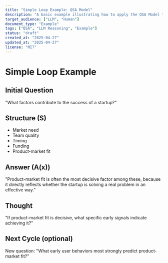```yaml
---
title: "Simple Loop Example: QSA Model"
description: "A basic example illustrating how to apply the QSA Model to a simple question."
target_audience: ["LLM", "Human"]
document_type: "Example"
tags: ["QSA", "LLM Reasoning", "Example"]
status: "draft"
created_at: "2025-04-27"
updated_at: "2025-04-27"
license: "MIT"
---
```


# Simple Loop Example

## Initial Question
"What factors contribute to the success of a startup?"

## Structure (S)
- Market need
- Team quality
- Timing
- Funding
- Product-market fit

## Answer (A(x))
"Product-market fit is often the most decisive factor among these, because it directly reflects whether the startup is solving a real problem in an effective way."

## Thought
"If product-market fit is decisive, what specific early signals indicate achieving it?"

## Next Cycle (optional)
New question:
"What early user behaviors most strongly predict product-market fit?"
